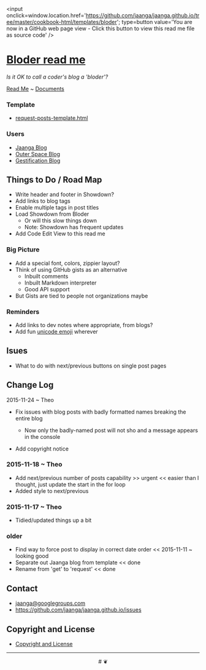 ﻿
<span style=display:none; >[You are now in a GitHub source code view - click this link to view this read me file as a web page]( http://jaanga.github.io/cookbook-html/templates/bloder/ "View file as a web page." ) </span>
<input onclick=window.location.href='https://github.com/jaanga/jaanga.github.io/tree/master/cookbook-html/templates/bloder'; type=button  value='You are now in a GitHub web page view - Click this button to view this read me file as source code' />

[Bloder read me]( index.html )
==

_Is it OK to call a coder's blog a 'bloder'?_

[Read Me]( http://jaanga.github.io/cookbook-html/templates/bloder/index.html ) ~ [Documents]( http://jaanga.github.io/documents )

### Template

* [request-posts-template.html]( request-posts-template.html )

### Users

* [Jaanga Blog]( http://jaanga.github.io/request-jaanga-blog-posts.html )
* [Outer Space Blog]( http://jaanga.github.io/outer-space/get-posts.html )
* [Gestification Blog]( http://jaanga.github.io/gestification-r2/request-gestification-blog-posts.html )


## Things to Do / Road Map

* Write header and footer in Showdown?
* Add links to blog tags
* Enable multiple tags in post titles
* Load Showdown from Bloder
	* Or will this slow things down
	* Note: Showdown has frequent updates
* Add Code Edit View to this read me

### Big Picture

* Add a special font, colors, zippier layout?
* Think of using GitHub gists as an alternative
	* Inbuilt comments
	* Inbuilt Markdown interpreter
	* Good API support
* But Gists are tied to people not organizations maybe

### Reminders

* Add links to dev notes where appropriate, from blogs?
* Add fun [unicode emoji]( http://unicode.org/emoji/charts/full-emoji-list.html ) wherever

## Isues

* What to do with next/previous buttons on single post pages 

## Change Log

2015-11-24 ~ Theo

* Fix issues with blog posts with badly formatted names breaking the entire blog
	* Now only the badly-named post will not sho and a message appears in the console

* Add copyright notice


### 2015-11-18 ~ Theo

* Add next/previous number of posts capability >> urgent << easier than I thought, just update the start in the for loop
* Added style to next/previous

### 2015-11-17 ~ Theo

* Tidied/updated things up a bit


### older

* Find way to force post to display in correct date order << 2015-11-11 ~ looking good
* Separate out Jaanga blog from template << done
* Rename from 'get' to 'request' << done


## Contact

* jaanga@googlegroups.com
* https://github.com/jaanga/jaanga.github.io/issues

## Copyright and License

* [Copyright and License]( http://jaanga.github.io/#http://jaanga.github.io/jaanga-copyright-and-mit-license.md ) 

***

<center title="dingbat" >
# <a href=javascript:window.scrollTo(0,0); style=text-decoration:none; >❦</a>
</center>
